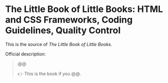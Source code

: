 # The Little Book of Little Books: HTML and CSS Frameworks, Coding Guidelines, Quality Control

This is the source of _The Little Book of Little Books_.

Official description:

> @@
>
> 👉 This is the book if you @@.